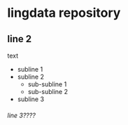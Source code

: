 # lingdata repository

## line 2
text
* subline 1
* subline 2
  * sub-subline 1
  * sub-subline 2
* subline 3
###### line 3????
